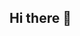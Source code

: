 ## Hi there 👋

<!--
**Nicolyborges23/Nicolyborges23** is a ✨ _special_ ✨ repository because its `README.md` (this file) appears on your GitHub profile.

Here are some ideas to get you started:

- 🔭 I’m currently working on ... criar projetos 
- 🌱 I’m currently learning ... mostrar meus trabalhos
- 👯 I’m looking to collaborate on  os projetos 
- 🤔 I’m looking for help with ... melhorar os projetos 
- 💬 Ask me about ... sobre os trabalhos 
- 📫 How to reach me: ... nicoly.borges.santos@escola.pr.gov.br
- 😄 Pronouns: ...ela/dela
- ⚡ Fun fact: ...
-->
